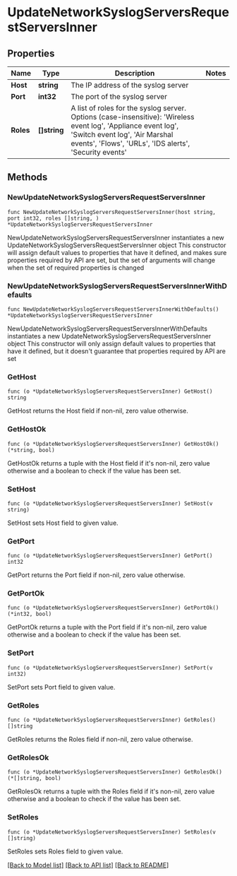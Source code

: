# UpdateNetworkSyslogServersRequestServersInner

## Properties

Name | Type | Description | Notes
------------ | ------------- | ------------- | -------------
**Host** | **string** | The IP address of the syslog server | 
**Port** | **int32** | The port of the syslog server | 
**Roles** | **[]string** | A list of roles for the syslog server. Options (case-insensitive): &#39;Wireless event log&#39;, &#39;Appliance event log&#39;, &#39;Switch event log&#39;, &#39;Air Marshal events&#39;, &#39;Flows&#39;, &#39;URLs&#39;, &#39;IDS alerts&#39;, &#39;Security events&#39; | 

## Methods

### NewUpdateNetworkSyslogServersRequestServersInner

`func NewUpdateNetworkSyslogServersRequestServersInner(host string, port int32, roles []string, ) *UpdateNetworkSyslogServersRequestServersInner`

NewUpdateNetworkSyslogServersRequestServersInner instantiates a new UpdateNetworkSyslogServersRequestServersInner object
This constructor will assign default values to properties that have it defined,
and makes sure properties required by API are set, but the set of arguments
will change when the set of required properties is changed

### NewUpdateNetworkSyslogServersRequestServersInnerWithDefaults

`func NewUpdateNetworkSyslogServersRequestServersInnerWithDefaults() *UpdateNetworkSyslogServersRequestServersInner`

NewUpdateNetworkSyslogServersRequestServersInnerWithDefaults instantiates a new UpdateNetworkSyslogServersRequestServersInner object
This constructor will only assign default values to properties that have it defined,
but it doesn't guarantee that properties required by API are set

### GetHost

`func (o *UpdateNetworkSyslogServersRequestServersInner) GetHost() string`

GetHost returns the Host field if non-nil, zero value otherwise.

### GetHostOk

`func (o *UpdateNetworkSyslogServersRequestServersInner) GetHostOk() (*string, bool)`

GetHostOk returns a tuple with the Host field if it's non-nil, zero value otherwise
and a boolean to check if the value has been set.

### SetHost

`func (o *UpdateNetworkSyslogServersRequestServersInner) SetHost(v string)`

SetHost sets Host field to given value.


### GetPort

`func (o *UpdateNetworkSyslogServersRequestServersInner) GetPort() int32`

GetPort returns the Port field if non-nil, zero value otherwise.

### GetPortOk

`func (o *UpdateNetworkSyslogServersRequestServersInner) GetPortOk() (*int32, bool)`

GetPortOk returns a tuple with the Port field if it's non-nil, zero value otherwise
and a boolean to check if the value has been set.

### SetPort

`func (o *UpdateNetworkSyslogServersRequestServersInner) SetPort(v int32)`

SetPort sets Port field to given value.


### GetRoles

`func (o *UpdateNetworkSyslogServersRequestServersInner) GetRoles() []string`

GetRoles returns the Roles field if non-nil, zero value otherwise.

### GetRolesOk

`func (o *UpdateNetworkSyslogServersRequestServersInner) GetRolesOk() (*[]string, bool)`

GetRolesOk returns a tuple with the Roles field if it's non-nil, zero value otherwise
and a boolean to check if the value has been set.

### SetRoles

`func (o *UpdateNetworkSyslogServersRequestServersInner) SetRoles(v []string)`

SetRoles sets Roles field to given value.



[[Back to Model list]](../README.md#documentation-for-models) [[Back to API list]](../README.md#documentation-for-api-endpoints) [[Back to README]](../README.md)


